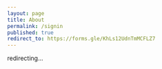 ```yaml
---
layout: page
title: About
permalink: /signin
published: true
redirect_to: https://forms.gle/KhLs12UdnTmMCFLZ7
---
```



redirecting...
